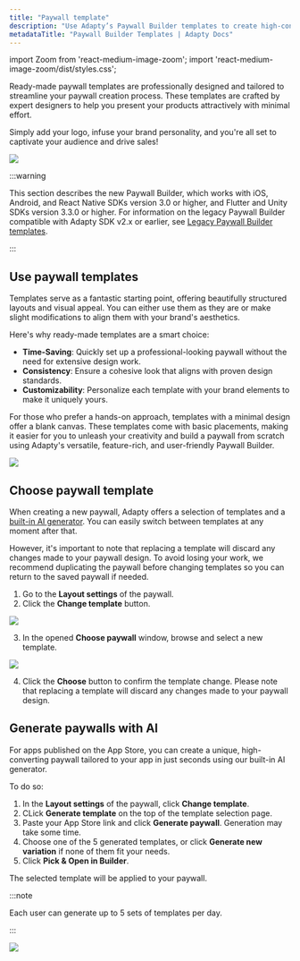 ```yaml
---
title: "Paywall template"
description: "Use Adapty’s Paywall Builder templates to create high-converting paywalls."
metadataTitle: "Paywall Builder Templates | Adapty Docs"
---
```


import Zoom from 'react-medium-image-zoom';
import 'react-medium-image-zoom/dist/styles.css';

Ready-made paywall templates are professionally designed and tailored to streamline your paywall creation process. These templates are crafted by expert designers to help you present your products attractively with minimal effort. 

Simply add your logo, infuse your brand personality, and you're all set to captivate your audience and drive sales!

<Zoom>
  <img src={require('./img/paywall-templates.gif').default}
  style={{
    border: '1px solid #727272', /* border width and color */
    width: '700px', /* image width */
    display: 'block', /* for alignment */
    margin: '0 auto' /* center alignment */
  }}
/>
</Zoom>

:::warning

This section describes the new Paywall Builder, which works with iOS, Android, and React Native SDKs version 3.0 or higher, and Flutter and Unity SDKs version 3.3.0 or higher. For information on the legacy Paywall Builder compatible with Adapty SDK v2.x or earlier, see [Legacy Paywall Builder templates](paywall-builder-templates-legacy).

:::

## Use paywall templates

Templates serve as a fantastic starting point, offering beautifully structured layouts and visual appeal. You can either use them as they are or make slight modifications to align them with your brand's aesthetics. 

Here's why ready-made templates are a smart choice:

- **Time-Saving**: Quickly set up a professional-looking paywall without the need for extensive design work.
- **Consistency**: Ensure a cohesive look that aligns with proven design standards.
- **Customizability**: Personalize each template with your brand elements to make it uniquely yours.

For those who prefer a hands-on approach, templates with a minimal design offer a blank canvas. These templates come with basic placements, making it easier for you to unleash your creativity and build a paywall from scratch using Adapty's versatile, feature-rich, and user-friendly Paywall Builder.

<Zoom>
  <img src={require('./img/eba907e-PB_templates_minimal_design.webp').default}
  style={{
    border: 'none', /* border width and color */
    width: '700px', /* image width */
    display: 'block', /* for alignment */
    margin: '0 auto' /* center alignment */
  }}
/>
</Zoom>

## Choose paywall template

When creating a new paywall, Adapty offers a selection of templates and a [built-in AI generator](https://docs.adapty.io/docs/paywall-builder-templates#generate-paywalls-with-ai). You can easily switch between templates at any moment after that. 

However, it's important to note that replacing a template will discard any changes made to your paywall design. To avoid losing your work, we recommend duplicating the paywall before changing templates so you can return to the saved paywall if needed.

1. Go to the **Layout settings** of the paywall.
2. Click the **Change template** button.

<Zoom>
  <img src={require('./img/change-template.png').default}
  style={{
    border: '1px solid #727272', /* border width and color */
    width: '700px', /* image width */
    display: 'block', /* for alignment */
    margin: '0 auto' /* center alignment */
  }}
/>
</Zoom>

3. In the opened **Choose paywall** window, browse and select a new template.

<Zoom>
  <img src={require('./img/984a1e9-PB_select_template.webp').default}
  style={{
    border: '1px solid #727272', /* border width and color */
    width: '700px', /* image width */
    display: 'block', /* for alignment */
    margin: '0 auto' /* center alignment */
  }}
/>
</Zoom>

4. Click the **Choose** button to confirm the template change. Please note that replacing a template will discard any changes made to your paywall design.


## Generate paywalls with AI

For apps published on the App Store, you can create a unique, high-converting paywall tailored to your app in just seconds using our built-in AI generator.

To do so:

1. In the **Layout settings** of the paywall, click **Change template**.
2. CLick **Generate template** on the top of the template selection page.
3. Paste your App Store link and click **Generate paywall**. Generation may take some time.
4. Choose one of the 5 generated templates, or click **Generate new variation** if none of them fit your needs.
5. Click **Pick & Open in Builder**.

The selected template will be applied to your paywall.

:::note

Each user can generate up to 5 sets of templates per day.

:::

<Zoom>
  <img src={require('./img/generate-template.gif').default}
  style={{
    border: '1px solid #727272', /* border width and color */
    width: '700px', /* image width */
    display: 'block', /* for alignment */
    margin: '0 auto' /* center alignment */
  }}
/>
</Zoom>
